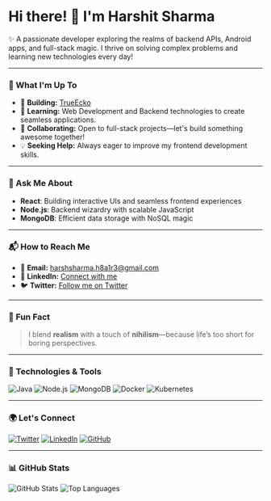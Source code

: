 # Hi there! 👋 I'm **Harshit Sharma**

✨ A passionate developer exploring the realms of backend APIs, Android apps, and full-stack magic. I thrive on solving complex problems and learning new technologies every day!

---

### 🚀 What I'm Up To
- 🌟 **Building:** [TrueEcko](https://true-echo-iota.vercel.app/)
- 🌱 **Learning:** Web Development and Backend technologies to create seamless applications.
- 👥 **Collaborating:** Open to full-stack projects—let's build something awesome together!
- 💡 **Seeking Help:** Always eager to improve my frontend development skills.

---

### 💬 Ask Me About
- **React**: Building interactive UIs and seamless frontend experiences
- **Node.js**: Backend wizardry with scalable JavaScript
- **MongoDB**: Efficient data storage with NoSQL magic

---

### 📬 How to Reach Me
- 📧 **Email:** [ harshsharma.h8a1r3@gmail.com ](mailto:harshsharma.h8a1r3@gmail.com )
- 💼 **LinkedIn:** [Connect with me](https://www.linkedin.com/in/harshit-sharma-fullstack-devfin/)
- 🐦 **Twitter:** [Follow me on Twitter](https://x.com/Harshit05150861)

---

### 🌈 Fun Fact
> I blend **realism** with a touch of **nihilism**—because life’s too short for boring perspectives.

---

### 🔧 Technologies & Tools

![Java](https://img.shields.io/badge/Java-%23ED8B00.svg?style=for-the-badge&logo=java&logoColor=white)
![Node.js](https://img.shields.io/badge/Node.js-%23339933.svg?style=for-the-badge&logo=node-dot-js&logoColor=white)
![MongoDB](https://img.shields.io/badge/MongoDB-%2347A248.svg?style=for-the-badge&logo=mongodb&logoColor=white)
![Docker](https://img.shields.io/badge/Docker-%230db7ed.svg?style=for-the-badge&logo=docker&logoColor=white)
![Kubernetes](https://img.shields.io/badge/Kubernetes-%23326ce5.svg?style=for-the-badge&logo=kubernetes&logoColor=white)

---

### 🌍 Let's Connect

[![Twitter](https://img.shields.io/badge/Twitter-%231DA1F2.svg?style=for-the-badge&logo=twitter&logoColor=white)](https://x.com/Harshit05150861)
[![LinkedIn](https://img.shields.io/badge/LinkedIn-%230077B5.svg?style=for-the-badge&logo=linkedin&logoColor=white)](https://www.linkedin.com/in/harshit-sharma-fullstack-devfin/)
[![GitHub](https://img.shields.io/badge/GitHub-%23181717.svg?style=for-the-badge&logo=github&logoColor=white)](https://github.com/devfinHarshit)

---

### 📊 GitHub Stats

![GitHub Stats](https://github-readme-stats.vercel.app/api?username=HarshitSharma-h8&show_icons=true&theme=radical)
![Top Languages](https://github-readme-stats.vercel.app/api/top-langs/?username=HarshitSharma-h8&layout=compact&theme=radical)
